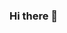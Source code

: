 ### Hi there 👋

<!--
**Ivahlenkamp/Ivahlenkamp** is a ✨ _special_ ✨ repository because its `README.md` (this file) appears on your GitHub profile.

Here are some ideas to get you started:

### Hi I'm Isaac Vahlenkamp and here is a little bit about me

* Currently in my second year of an associates at WNCC
* Working on A NASA Fellowship VR Project In Unity.
* Enjoy creating OOP in python currently working on a [tower defender game](https://github.com/Ivahlenkamp/Tower-Defender)
* 
- 🔭 I’m currently working on this and that ...
- 🌱 I’m currently learning ...
- 👯 I’m looking to collaborate on ...
- 🤔 I’m looking for help with ...
- 💬 Ask me about ...
- 📫 How to reach me: ...
- 😄 Pronouns: ...
- ⚡ Fun fact: ...
-->
